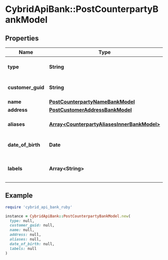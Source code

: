 # CybridApiBank::PostCounterpartyBankModel

## Properties

| Name | Type | Description | Notes |
| ---- | ---- | ----------- | ----- |
| **type** | **String** | The counterparty&#39;s type. |  |
| **customer_guid** | **String** | The owning customer&#39;s identifier. | [optional] |
| **name** | [**PostCounterpartyNameBankModel**](PostCounterpartyNameBankModel.md) |  | [optional] |
| **address** | [**PostCustomerAddressBankModel**](PostCustomerAddressBankModel.md) |  | [optional] |
| **aliases** | [**Array&lt;CounterpartyAliasesInnerBankModel&gt;**](CounterpartyAliasesInnerBankModel.md) | The counterparty&#39;s aliases. | [optional] |
| **date_of_birth** | **Date** | The counterparty&#39;s date of birth. | [optional] |
| **labels** | **Array&lt;String&gt;** | The labels associated with the counterparty. | [optional] |

## Example

```ruby
require 'cybrid_api_bank_ruby'

instance = CybridApiBank::PostCounterpartyBankModel.new(
  type: null,
  customer_guid: null,
  name: null,
  address: null,
  aliases: null,
  date_of_birth: null,
  labels: null
)
```

